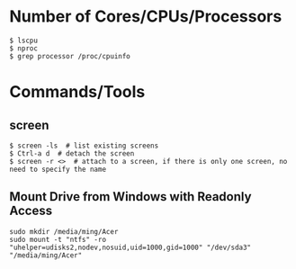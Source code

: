 # Number of Cores/CPUs/Processors
```
$ lscpu
$ nproc
$ grep processor /proc/cpuinfo
```

# Commands/Tools
## screen
```
$ screen -ls  # list existing screens
$ Ctrl-a d  # detach the screen
$ screen -r <>  # attach to a screen, if there is only one screen, no need to specify the name
```

## Mount Drive from Windows with Readonly Access
```
sudo mkdir /media/ming/Acer
sudo mount -t "ntfs" -ro "uhelper=udisks2,nodev,nosuid,uid=1000,gid=1000" "/dev/sda3" "/media/ming/Acer"
```
